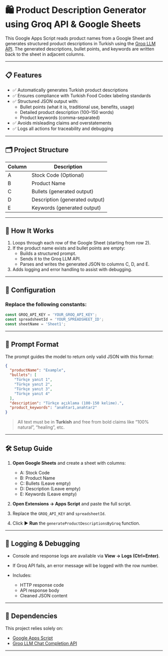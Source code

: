 # 🛍️ Product Description Generator using Groq API & Google Sheets

This Google Apps Script reads product names from a Google Sheet and generates structured product descriptions in Turkish using the [Groq LLM API](https://console.groq.com/). The generated descriptions, bullet points, and keywords are written back to the sheet in adjacent columns.

---

## 📋 Features

- ✅ Automatically generates Turkish product descriptions
- ✅ Ensures compliance with Turkish Food Codex labeling standards
- ✅ Structured JSON output with:
  - Bullet points (what it is, traditional use, benefits, usage)
  - Detailed product description (100–150 words)
  - Product keywords (comma-separated)
- ✅ Avoids misleading claims and overstatements
- ✅ Logs all actions for traceability and debugging

---

## 🗂️ Project Structure

| Column | Description                      |
|--------|----------------------------------|
| A      | Stock Code (Optional)            |
| B      | Product Name                     |
| C      | Bullets (generated output)       |
| D      | Description (generated output)   |
| E      | Keywords (generated output)      |

---

## 🚀 How It Works

1. Loops through each row of the Google Sheet (starting from row 2).
2. If the product name exists and bullet points are empty:
   - Builds a structured prompt.
   - Sends it to the Groq LLM API.
   - Parses and writes the generated JSON to columns C, D, and E.
3. Adds logging and error handling to assist with debugging.

---

## 🔧 Configuration

### Replace the following constants:
```javascript
const GROQ_API_KEY = 'YOUR_GROQ_API_KEY';
const spreadsheetId = 'YOUR_SPREADSHEET_ID';
const sheetName = 'Sheet1';
````

---

## 🧠 Prompt Format

The prompt guides the model to return only valid JSON with this format:

```json
{
  "productName": "Example",
  "bullets": [
    "Türkçe yanıt 1",
    "Türkçe yanıt 2",
    "Türkçe yanıt 3",
    "Türkçe yanıt 4"
  ],
  "description": "Türkçe açıklama (100-150 kelime).",
  "product_keywords": "anahtar1,anahtar2"
}
```

> All text must be in **Turkish** and free from bold claims like “100% natural”, “healing”, etc.

---

## 🛠️ Setup Guide

1. **Open Google Sheets** and create a sheet with columns:

   * A: Stock Code
   * B: Product Name
   * C: Bullets (Leave empty)
   * D: Description (Leave empty)
   * E: Keywords (Leave empty)

2. **Open Extensions → Apps Script** and paste the full script.

3. Replace the `GROQ_API_KEY` and `spreadsheetId`.

4. Click ▶️ **Run** the `generateProductDescriptionsByGroq` function.

---

## 📜 Logging & Debugging

* Console and response logs are available via **View → Logs (Ctrl+Enter)**.
* If Groq API fails, an error message will be logged with the row number.
* Includes:

  * HTTP response code
  * API response body
  * Cleaned JSON content

---

## 📎 Dependencies

This project relies solely on:

* [Google Apps Script](https://developers.google.com/apps-script)
* [Groq LLM Chat Completion API](https://console.groq.com/)

---
 
